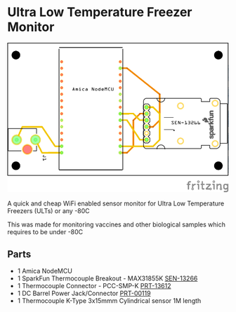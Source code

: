 
# Ultra Low Temperature Freezer Monitor

![PCB](img/ULTFreezer-monitor-sparkfun_pcb.png)

A quick and cheap WiFi enabled sensor monitor for Ultra Low Temperature Freezers (ULTs) or any -80C  

This was made for monitoring vaccines and other biological samples which requires to be under -80C

## Parts
* 1 Amica NodeMCU
* 1 SparkFun Thermocouple Breakout - MAX31855K [SEN-13266](https://www.sparkfun.com/products/13266
)
* 1 Thermocouple Connector - PCC-SMP-K [PRT-13612](https://www.sparkfun.com/products/13612)
* 1 DC Barrel Power Jack/Connector [PRT-00119](https://www.sparkfun.com/products/119)
* 1 Thermocouple K-Type 3x15mmm Cylindrical sensor 1M length
